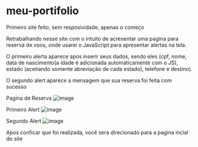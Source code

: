 # meu-portifolio
Primeiro site feito, sem resposividade, apenas o começo

Retrabalhando nesse site com o intuito de acresentar uma pagina para reserva de voos, onde usarei o JavaScript para apresentar alertas na tela.


O primeiro alerta aparece apos inserir seus dados, sendo eles (cpf, nome, data de nascimento(a idade é adicionada automaticamente com o JS), estado (aceitando somente abreviação de cada estado), telefone e destino).


O segundo alert aparece a mensagem que sua reserva foi feita com sucesso 

Pagina de Reserva
![image](https://github.com/AngeloPerini/meu-portifolio/assets/145813000/4debc4a1-9c18-4c85-ab64-5003a1c7c529)

Primeiro Alert
![image](https://github.com/AngeloPerini/meu-portifolio/assets/145813000/c711f706-ec53-4bc8-9418-7a5a8447f366)

Segundo Alert
![image](https://github.com/AngeloPerini/meu-portifolio/assets/145813000/60d17af2-da8d-4136-a2bd-4524f34e5c87)


Apos conficar que foi realizada, você sera direcionado para a pagina incial do site
